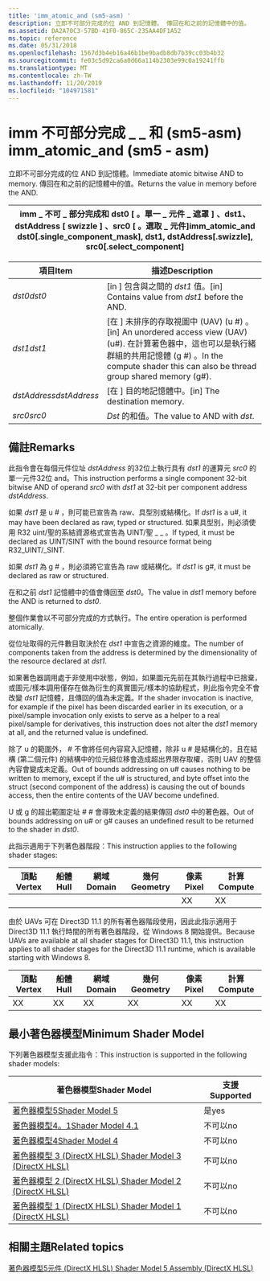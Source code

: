 ```yaml
---
title: 'imm_atomic_and (sm5-asm) '
description: 立即不可部分完成的位 AND 到記憶體。 傳回在和之前的記憶體中的值。
ms.assetid: DA2A70C3-57BD-41F0-865C-235AA4DF1A52
ms.topic: reference
ms.date: 05/31/2018
ms.openlocfilehash: 1567d3b4eb16a46b1be9badb8db7b39cc03b4b32
ms.sourcegitcommit: fe03c5d92ca6a0d66a114b2303e99c0a19241ffb
ms.translationtype: MT
ms.contentlocale: zh-TW
ms.lasthandoff: 11/20/2019
ms.locfileid: "104971581"
---
```

# <a name="imm_atomic_and-sm5---asm"></a><span data-ttu-id="08abd-104">imm 不可部分完成 \_ \_ 和 (sm5-asm) </span><span class="sxs-lookup"><span data-stu-id="08abd-104">imm\_atomic\_and (sm5 - asm)</span></span>

<span data-ttu-id="08abd-105">立即不可部分完成的位 AND 到記憶體。</span><span class="sxs-lookup"><span data-stu-id="08abd-105">Immediate atomic bitwise AND to memory.</span></span> <span data-ttu-id="08abd-106">傳回在和之前的記憶體中的值。</span><span class="sxs-lookup"><span data-stu-id="08abd-106">Returns the value in memory before the AND.</span></span>



| <span data-ttu-id="08abd-107">imm \_ 不可 \_ 部分完成和 dst0 \[ 。單一 \_ 元件 \_ 遮罩 \] 、dst1、dstAddress \[ swizzle \] 、src0 \[ 。選取 \_ 元件\]</span><span class="sxs-lookup"><span data-stu-id="08abd-107">imm\_atomic\_and dst0\[.single\_component\_mask\], dst1, dstAddress\[.swizzle\], src0\[.select\_component\]</span></span> |
|-------------------------------------------------------------------------------------------------------------|



 



| <span data-ttu-id="08abd-108">項目</span><span class="sxs-lookup"><span data-stu-id="08abd-108">Item</span></span>                                                                                                           | <span data-ttu-id="08abd-109">描述</span><span class="sxs-lookup"><span data-stu-id="08abd-109">Description</span></span>                                                                                                                       |
|----------------------------------------------------------------------------------------------------------------|-----------------------------------------------------------------------------------------------------------------------------------|
| <span data-ttu-id="08abd-110"><span id="dst0"></span><span id="DST0"></span>*dst0*</span><span class="sxs-lookup"><span data-stu-id="08abd-110"><span id="dst0"></span><span id="DST0"></span>*dst0*</span></span><br/>                                                | <span data-ttu-id="08abd-111">\[in \] 包含與之間的 *dst1* 值。</span><span class="sxs-lookup"><span data-stu-id="08abd-111">\[in\] Contains value from *dst1* before the AND.</span></span><br/>                                                                      |
| <span data-ttu-id="08abd-112"><span id="dst1"></span><span id="DST1"></span>*dst1*</span><span class="sxs-lookup"><span data-stu-id="08abd-112"><span id="dst1"></span><span id="DST1"></span>*dst1*</span></span><br/>                                                | <span data-ttu-id="08abd-113">\[在 \] 未排序的存取視圖中 (UAV)  (u \#) 。</span><span class="sxs-lookup"><span data-stu-id="08abd-113">\[in\] An unordered access view (UAV) (u\#).</span></span> <span data-ttu-id="08abd-114">在計算著色器中，這也可以是執行緒群組的共用記憶體 (g \#) 。</span><span class="sxs-lookup"><span data-stu-id="08abd-114">In the compute shader this can also be thread group shared memory (g\#).</span></span> <br/> |
| <span data-ttu-id="08abd-115"><span id="dstAddress"></span><span id="dstaddress"></span><span id="DSTADDRESS"></span>*dstAddress*</span><span class="sxs-lookup"><span data-stu-id="08abd-115"><span id="dstAddress"></span><span id="dstaddress"></span><span id="DSTADDRESS"></span>*dstAddress*</span></span><br/> | <span data-ttu-id="08abd-116">\[在 \] 目的地記憶體中。</span><span class="sxs-lookup"><span data-stu-id="08abd-116">\[in\] The destination memory.</span></span><br/>                                                                                         |
| <span data-ttu-id="08abd-117"><span id="src0"></span><span id="SRC0"></span>*src0*</span><span class="sxs-lookup"><span data-stu-id="08abd-117"><span id="src0"></span><span id="SRC0"></span>*src0*</span></span><br/>                                                | <span data-ttu-id="08abd-118">*Dst* 的和值。</span><span class="sxs-lookup"><span data-stu-id="08abd-118">The value to AND with *dst*.</span></span><br/>                                                                                           |



 

## <a name="remarks"></a><span data-ttu-id="08abd-119">備註</span><span class="sxs-lookup"><span data-stu-id="08abd-119">Remarks</span></span>

<span data-ttu-id="08abd-120">此指令會在每個元件位址 *dstAddress* 的32位上執行具有 *dst1* 的運算元 *src0* 的單一元件32位 and。</span><span class="sxs-lookup"><span data-stu-id="08abd-120">This instruction performs a single component 32-bit bitwise AND of operand *src0* with *dst1* at 32-bit per component address *dstAddress*.</span></span>

<span data-ttu-id="08abd-121">如果 *dst1* 是 u \# ，則可能已宣告為 raw、具型別或結構化。</span><span class="sxs-lookup"><span data-stu-id="08abd-121">If *dst1* is a u\#, it may have been declared as raw, typed or structured.</span></span> <span data-ttu-id="08abd-122">如果具型別，則必須使用 R32 uint/聖的系結資源格式宣告為 UINT/聖 \_ \_ 。</span><span class="sxs-lookup"><span data-stu-id="08abd-122">If typed, it must be declared as UINT/SINT with the bound resource format being R32\_UINT/\_SINT.</span></span>

<span data-ttu-id="08abd-123">如果 *dst1* 為 g \# ，則必須將它宣告為 raw 或結構化。</span><span class="sxs-lookup"><span data-stu-id="08abd-123">If *dst1* is g\#, it must be declared as raw or structured.</span></span>

<span data-ttu-id="08abd-124">在和之前 *dst1* 記憶體中的值會傳回至 *dst0*。</span><span class="sxs-lookup"><span data-stu-id="08abd-124">The value in *dst1* memory before the AND is returned to *dst0*.</span></span>

<span data-ttu-id="08abd-125">整個作業會以不可部分完成的方式執行。</span><span class="sxs-lookup"><span data-stu-id="08abd-125">The entire operation is performed atomically.</span></span>

<span data-ttu-id="08abd-126">從位址取得的元件數目取決於在 *dst1* 中宣告之資源的維度。</span><span class="sxs-lookup"><span data-stu-id="08abd-126">The number of components taken from the address is determined by the dimensionality of the resource declared at *dst1*.</span></span>

<span data-ttu-id="08abd-127">如果著色器調用處于非使用中狀態，例如，如果圖元先前在其執行過程中已捨棄，或圖元/樣本調用僅存在做為衍生的真實圖元/樣本的協助程式，則此指令完全不會改變 *dst1* 記憶體，且傳回的值為未定義。</span><span class="sxs-lookup"><span data-stu-id="08abd-127">If the shader invocation is inactive, for example if the pixel has been discarded earlier in its execution, or a pixel/sample invocation only exists to serve as a helper to a real pixel/sample for derivatives, this instruction does not alter the *dst1* memory at all, and the returned value is undefined.</span></span>

<span data-ttu-id="08abd-128">除了 u 的範圍外， \# 不會將任何內容寫入記憶體，除非 u \# 是結構化的，且在結構 (第二個元件) 的結構中的位元組位移會造成超出界限存取權，否則 UAV 的整個內容會變成未定義。</span><span class="sxs-lookup"><span data-stu-id="08abd-128">Out of bounds addressing on u\# causes nothing to be written to memory, except if the u\# is structured, and byte offset into the struct (second component of the address) is causing the out of bounds access, then the entire contents of the UAV become undefined.</span></span>

<span data-ttu-id="08abd-129">U 或 g 的超出範圍定址 \# \# 會導致未定義的結果傳回 *dst0* 中的著色器。</span><span class="sxs-lookup"><span data-stu-id="08abd-129">Out of bounds addressing on u\# or g\# causes an undefined result to be returned to the shader in *dst0*.</span></span>

<span data-ttu-id="08abd-130">此指示適用于下列著色器階段：</span><span class="sxs-lookup"><span data-stu-id="08abd-130">This instruction applies to the following shader stages:</span></span>



| <span data-ttu-id="08abd-131">頂點</span><span class="sxs-lookup"><span data-stu-id="08abd-131">Vertex</span></span> | <span data-ttu-id="08abd-132">船體</span><span class="sxs-lookup"><span data-stu-id="08abd-132">Hull</span></span> | <span data-ttu-id="08abd-133">網域</span><span class="sxs-lookup"><span data-stu-id="08abd-133">Domain</span></span> | <span data-ttu-id="08abd-134">幾何</span><span class="sxs-lookup"><span data-stu-id="08abd-134">Geometry</span></span> | <span data-ttu-id="08abd-135">像素</span><span class="sxs-lookup"><span data-stu-id="08abd-135">Pixel</span></span> | <span data-ttu-id="08abd-136">計算</span><span class="sxs-lookup"><span data-stu-id="08abd-136">Compute</span></span> |
|--------|------|--------|----------|-------|---------|
|        |      |        |          | <span data-ttu-id="08abd-137">X</span><span class="sxs-lookup"><span data-stu-id="08abd-137">X</span></span>     | <span data-ttu-id="08abd-138">X</span><span class="sxs-lookup"><span data-stu-id="08abd-138">X</span></span>       |



 

<span data-ttu-id="08abd-139">由於 UAVs 可在 Direct3D 11.1 的所有著色器階段使用，因此此指示適用于 Direct3D 11.1 執行時間的所有著色器階段，從 Windows 8 開始提供。</span><span class="sxs-lookup"><span data-stu-id="08abd-139">Because UAVs are available at all shader stages for Direct3D 11.1, this instruction applies to all shader stages for the Direct3D 11.1 runtime, which is available starting with Windows 8.</span></span>



| <span data-ttu-id="08abd-140">頂點</span><span class="sxs-lookup"><span data-stu-id="08abd-140">Vertex</span></span> | <span data-ttu-id="08abd-141">船體</span><span class="sxs-lookup"><span data-stu-id="08abd-141">Hull</span></span> | <span data-ttu-id="08abd-142">網域</span><span class="sxs-lookup"><span data-stu-id="08abd-142">Domain</span></span> | <span data-ttu-id="08abd-143">幾何</span><span class="sxs-lookup"><span data-stu-id="08abd-143">Geometry</span></span> | <span data-ttu-id="08abd-144">像素</span><span class="sxs-lookup"><span data-stu-id="08abd-144">Pixel</span></span> | <span data-ttu-id="08abd-145">計算</span><span class="sxs-lookup"><span data-stu-id="08abd-145">Compute</span></span> |
|--------|------|--------|----------|-------|---------|
| <span data-ttu-id="08abd-146">X</span><span class="sxs-lookup"><span data-stu-id="08abd-146">X</span></span>      | <span data-ttu-id="08abd-147">X</span><span class="sxs-lookup"><span data-stu-id="08abd-147">X</span></span>    | <span data-ttu-id="08abd-148">X</span><span class="sxs-lookup"><span data-stu-id="08abd-148">X</span></span>      | <span data-ttu-id="08abd-149">X</span><span class="sxs-lookup"><span data-stu-id="08abd-149">X</span></span>        | <span data-ttu-id="08abd-150">X</span><span class="sxs-lookup"><span data-stu-id="08abd-150">X</span></span>     | <span data-ttu-id="08abd-151">X</span><span class="sxs-lookup"><span data-stu-id="08abd-151">X</span></span>       |



 

## <a name="minimum-shader-model"></a><span data-ttu-id="08abd-152">最小著色器模型</span><span class="sxs-lookup"><span data-stu-id="08abd-152">Minimum Shader Model</span></span>

<span data-ttu-id="08abd-153">下列著色器模型支援此指令：</span><span class="sxs-lookup"><span data-stu-id="08abd-153">This instruction is supported in the following shader models:</span></span>



| <span data-ttu-id="08abd-154">著色器模型</span><span class="sxs-lookup"><span data-stu-id="08abd-154">Shader Model</span></span>                                              | <span data-ttu-id="08abd-155">支援</span><span class="sxs-lookup"><span data-stu-id="08abd-155">Supported</span></span> |
|-----------------------------------------------------------|-----------|
| [<span data-ttu-id="08abd-156">著色器模型5</span><span class="sxs-lookup"><span data-stu-id="08abd-156">Shader Model 5</span></span>](d3d11-graphics-reference-sm5.md)        | <span data-ttu-id="08abd-157">是</span><span class="sxs-lookup"><span data-stu-id="08abd-157">yes</span></span>       |
| [<span data-ttu-id="08abd-158">著色器模型4。1</span><span class="sxs-lookup"><span data-stu-id="08abd-158">Shader Model 4.1</span></span>](dx-graphics-hlsl-sm4.md)              | <span data-ttu-id="08abd-159">不可以</span><span class="sxs-lookup"><span data-stu-id="08abd-159">no</span></span>        |
| [<span data-ttu-id="08abd-160">著色器模型4</span><span class="sxs-lookup"><span data-stu-id="08abd-160">Shader Model 4</span></span>](dx-graphics-hlsl-sm4.md)                | <span data-ttu-id="08abd-161">不可以</span><span class="sxs-lookup"><span data-stu-id="08abd-161">no</span></span>        |
| [<span data-ttu-id="08abd-162">著色器模型 3 (DirectX HLSL) </span><span class="sxs-lookup"><span data-stu-id="08abd-162">Shader Model 3 (DirectX HLSL)</span></span>](dx-graphics-hlsl-sm3.md) | <span data-ttu-id="08abd-163">不可以</span><span class="sxs-lookup"><span data-stu-id="08abd-163">no</span></span>        |
| [<span data-ttu-id="08abd-164">著色器模型 2 (DirectX HLSL) </span><span class="sxs-lookup"><span data-stu-id="08abd-164">Shader Model 2 (DirectX HLSL)</span></span>](dx-graphics-hlsl-sm2.md) | <span data-ttu-id="08abd-165">不可以</span><span class="sxs-lookup"><span data-stu-id="08abd-165">no</span></span>        |
| [<span data-ttu-id="08abd-166">著色器模型 1 (DirectX HLSL) </span><span class="sxs-lookup"><span data-stu-id="08abd-166">Shader Model 1 (DirectX HLSL)</span></span>](dx-graphics-hlsl-sm1.md) | <span data-ttu-id="08abd-167">不可以</span><span class="sxs-lookup"><span data-stu-id="08abd-167">no</span></span>        |



 

## <a name="related-topics"></a><span data-ttu-id="08abd-168">相關主題</span><span class="sxs-lookup"><span data-stu-id="08abd-168">Related topics</span></span>

<dl> <dt>

[<span data-ttu-id="08abd-169">著色器模型5元件 (DirectX HLSL) </span><span class="sxs-lookup"><span data-stu-id="08abd-169">Shader Model 5 Assembly (DirectX HLSL)</span></span>](shader-model-5-assembly--directx-hlsl-.md)
</dt> </dl>

 

 





